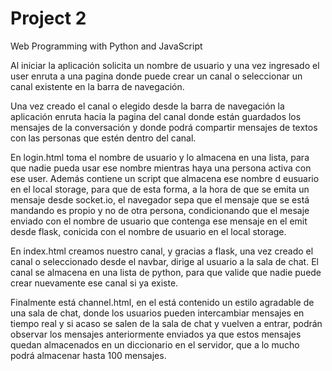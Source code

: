 # Project 2

Web Programming with Python and JavaScript

Al iniciar la aplicación solicita un nombre de usuario y una vez ingresado el user enruta a una pagina donde puede crear un canal 
o seleccionar un canal existente en la barra de navegación.

Una vez creado el canal o elegido desde la barra de navegación la aplicación enruta hacia la pagina del canal donde están guardados 
los mensajes de la conversación y donde podrá compartir mensajes de textos con las personas que estén dentro del canal.

En login.html toma el nombre de usuario y lo almacena en una lista, para que nadie pueda usar ese nombre mientras haya una persona activa con ese user. Además contiene un script que almacena ese nombre d eusuario en el local storage, para que de esta forma, a la hora de que se emita un mensaje desde socket.io, el navegador sepa que el mensaje que se está mandando es propio y no de otra persona, condicionando que el mesaje enviado con el nombre de usuario que contenga ese mensaje en el emit desde flask, conicida con el nombre de usuario en el local storage.

En index.html creamos nuestro canal, y gracias a flask, una vez creado el canal o seleccionado desde el navbar, dirige al usuario a la sala de chat. El canal se almacena en una lista de python, para que valide que nadie puede crear nuevamente ese canal si ya existe.

Finalmente está channel.html, en el está contenido un estilo agradable de una sala de chat, donde los usuarios pueden intercambiar mensajes en tiempo real y si acaso se salen de la sala de chat y vuelven a entrar, podrán observar los mensajes anteriormente enviados ya que estos mensajes quedan almacenados en un diccionario en el servidor, que a lo mucho podrá almacenar hasta 100 mensajes.


